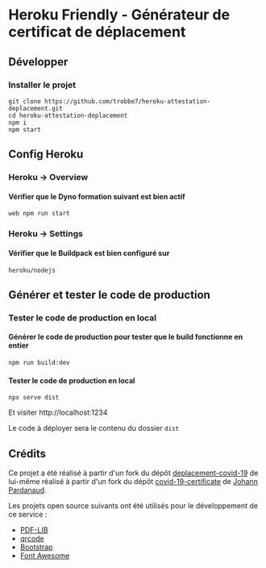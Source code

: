 ﻿#  Heroku Friendly - Générateur de certificat de déplacement

## Développer

### Installer le projet

```console
git clone https://github.com/trobbe7/heroku-attestation-deplacement.git
cd heroku-attestation-deplacement
npm i
npm start
```

## Config Heroku

### Heroku -> Overview

#### Vérifier que le Dyno formation suivant est bien actif

```console
web npm run start
```

### Heroku -> Settings

#### Vérifier que le Buildpack est bien configuré sur

```console
heroku/nodejs
```

## Générer et tester le code de production

### Tester le code de production en local

#### Générer le code de production pour tester que le build fonctionne en entier

```console
npm run build:dev
```

#### Tester le code de production en local

```console
npx serve dist
```

Et visiter http://localhost:1234

Le code à déployer sera le contenu du dossier `dist`

## Crédits

Ce projet a été réalisé à partir d'un fork du dépôt [deplacement-covid-19](https://github.com/nesk/deplacement-covid-19) de lui-même réalisé à partir d'un fork du dépôt [covid-19-certificate](https://github.com/nesk/covid-19-certificate) de [Johann Pardanaud](https://github.com/nesk).

Les projets open source suivants ont été utilisés pour le développement de ce
service :

- [PDF-LIB](https://pdf-lib.js.org/)
- [qrcode](https://github.com/soldair/node-qrcode)
- [Bootstrap](https://getbootstrap.com/)
- [Font Awesome](https://fontawesome.com/license)
